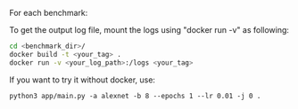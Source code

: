 For each benchmark:

To get the output log file, mount the logs using "docker run -v" as following:
```bash
cd <benchmark_dir>/  
docker build -t <your_tag> .  
docker run -v <your_log_path>:/logs <your_tag>
```

If you want to try it without docker, use:
```
python3 app/main.py -a alexnet -b 8 --epochs 1 --lr 0.01 -j 0 .
```
